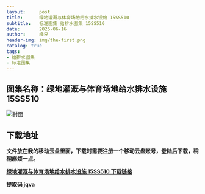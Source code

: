 ```yaml
---
layout:     post
title:      绿地灌溉与体育场地给水排水设施 15SS510
subtitle:   标准图集 给排水图集 15SS510
date:       2025-06-16
author:     峰兄
header-img: img/the-first.png
catalog: true
tags:
- 给排水图集
- 标准图集
---
```

## 图集名称：绿地灌溉与体育场地给水排水设施 15SS510
![封面](https://pic1.imgdb.cn/item/684fbdd558cb8da5c84f503e.jpg)


## 下载地址 ##
**文件放在我的移动云盘里面，下载时需要注册一个移动云盘账号，登陆后下载，稍稍麻烦一点。**  
  
[**绿地灌溉与体育场地给水排水设施 15SS510 下载链接**](https://caiyun.139.com/w/i/2nQQUPRud4bu4)


**提取码 jqva**


